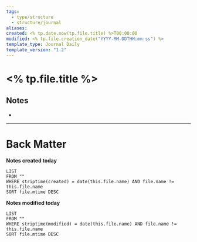 ```yaml
---
tags:
  - type/structure
  - structure/journal
aliases:
created: <% tp.date.now(tp.file.title) %>T00:00:00
modified: <% tp.file.creation_date("YYYY-MM-DDTHH:mm:ss") %>
template_type: Journal Daily
template_version: "1.2"
---
```

# <% tp.file.title %>
## Notes
- 

--- 
# Back Matter

**Notes created today**
```dataview
LIST
FROM ""
WHERE striptime(created) = date(this.file.name) AND file.name != this.file.name
SORT file.mtime DESC
```

**Notes modified today**
```dataview
LIST
FROM ""
WHERE striptime(modified) = date(this.file.name) AND file.name != this.file.name
SORT file.mtime DESC
```
